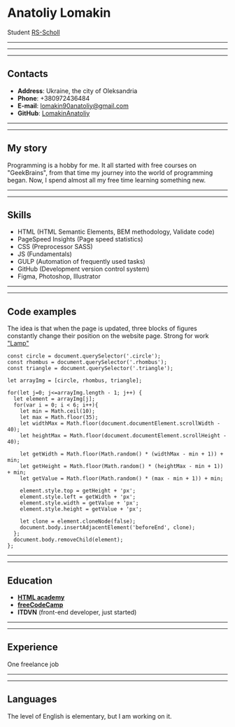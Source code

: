 # Anatoliy Lomakin

Student [RS-Scholl](https://rs.school/)

___
___
___

## Contacts

- **Address**: Ukraine, the city of Oleksandria
- **Phone**: +380972436484
- **E-mail**: lomakin90anatoliy@gmail.com
- **GitHub**: [LomakinAnatoliy](https://github.com/LomakinAnatoliy)

___
___

## My story

Programming is a hobby for me. It all started with free courses on "GeekBrains", from that time my journey into the world of programming began. Now, I spend almost all my free time learning something new.

___
___

## Skills

- HTML (HTML Semantic Elements, BEM methodology, Validate code)
- PageSpeed ​​Insights (Page speed statistics)
- CSS (Preprocessor SASS)
- JS (Fundamentals)
- GULP (Аutomation of frequently used tasks)
- GitHub (Development version control system)
- Figma, Photoshop, Illustrator

___
___

## Code examples

The idea is that when the page is updated, three blocks of figures constantly change their position on the website page. Strong for work ["Lamp"](https://github.com/LomakinAnatoliy/TestWork-Lamp/blob/main/build/js/script.js)


    const circle = document.querySelector('.circle');
    const rhombus = document.querySelector('.rhombus');
    const triangle = document.querySelector('.triangle');

    let arrayImg = [circle, rhombus, triangle];

    for(let j=0; j<=arrayImg.length - 1; j++) {
      let element = arrayImg[j];
      for(var i = 0; i < 6; i++){
        let min = Math.ceil(10);
        let max = Math.floor(35);
        let widthMax = Math.floor(document.documentElement.scrollWidth - 40);
        let heightMax = Math.floor(document.documentElement.scrollHeight - 40);

        let getWidth = Math.floor(Math.random() * (widthMax - min + 1)) + min;
        let getHeight = Math.floor(Math.random() * (heightMax - min + 1)) + min;
        let getValue = Math.floor(Math.random() * (max - min + 1)) + min;

        element.style.top = getHeight + 'px';
        element.style.left = getWidth + 'px';
        element.style.width = getValue + 'px';
        element.style.height = getValue + 'px';

        let clone = element.cloneNode(false);
        document.body.insertAdjacentElement('beforeEnd', clone);
      };
      document.body.removeChild(element);
    };

___
___

## Education

- **[HTML academy](https://htmlacademy.ru/profile/id593313)**
- **[freeCodeCamp](https://www.freecodecamp.org/ukrainian/lomakin-1990-06-01)**
- **ITDVN** (front-end developer, just started)

___
___

## Experience

One freelance job

___
___

## Languages

The level of English is elementary, but I am working on it.